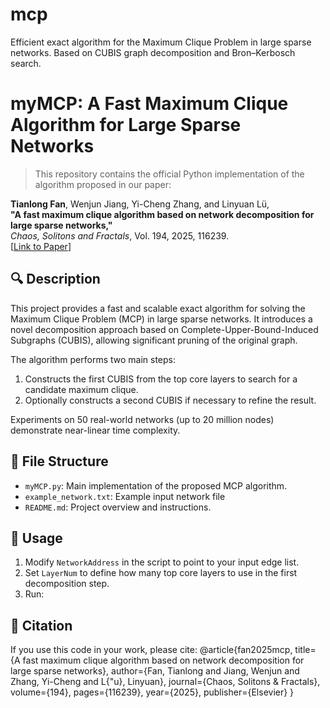 # mcp
Efficient exact algorithm for the Maximum Clique Problem in large sparse networks. Based on CUBIS graph decomposition and Bron–Kerbosch search.

# myMCP: A Fast Maximum Clique Algorithm for Large Sparse Networks

> This repository contains the official Python implementation of the algorithm proposed in our paper:

**Tianlong Fan**, Wenjun Jiang, Yi-Cheng Zhang, and Linyuan Lü,  
**"A fast maximum clique algorithm based on network decomposition for large sparse networks,"**  
*Chaos, Solitons and Fractals*, Vol. 194, 2025, 116239.  
[[Link to Paper](https://doi.org/10.1016/j.chaos.2025.116239)]

## 🔍 Description

This project provides a fast and scalable exact algorithm for solving the Maximum Clique Problem (MCP) in large sparse networks. It introduces a novel decomposition approach based on Complete-Upper-Bound-Induced Subgraphs (CUBIS), allowing significant pruning of the original graph.

The algorithm performs two main steps:
1. Constructs the first CUBIS from the top core layers to search for a candidate maximum clique.
2. Optionally constructs a second CUBIS if necessary to refine the result.

Experiments on 50 real-world networks (up to 20 million nodes) demonstrate near-linear time complexity.

## 📂 File Structure

- `myMCP.py`: Main implementation of the proposed MCP algorithm.
- `example_network.txt`: Example input network file
- `README.md`: Project overview and instructions.

## 🚀 Usage

1. Modify `NetworkAddress` in the script to point to your input edge list.
2. Set `LayerNum` to define how many top core layers to use in the first decomposition step.
3. Run:

## 📄 Citation
If you use this code in your work, please cite:
@article{fan2025mcp,
  title={A fast maximum clique algorithm based on network decomposition for large sparse networks},
  author={Fan, Tianlong and Jiang, Wenjun and Zhang, Yi-Cheng and L{\"u}, Linyuan},
  journal={Chaos, Solitons \& Fractals},
  volume={194},
  pages={116239},
  year={2025},
  publisher={Elsevier}
}

